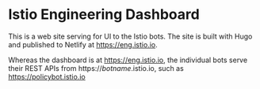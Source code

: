 # Istio Engineering Dashboard

This is a web site serving for UI to the Istio bots. The site is built with Hugo and published to Netlify at <https://eng.istio.io>.

Whereas the dashboard is at <https://eng.istio.io>, the individual bots serve their REST APIs from https://_botname_.istio.io,
such as <https://policybot.istio.io>
